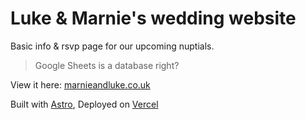 # Luke & Marnie's wedding website

Basic info & rsvp page for our upcoming nuptials.

> Google Sheets is a database right?

View it here: [marnieandluke.co.uk](https://marnieandluke.co.uk)

Built with [Astro](https://docs.astro.build/en/concepts/why-astro/), Deployed on [Vercel](https://vercel.com/luke-storrys-projects/wed)
